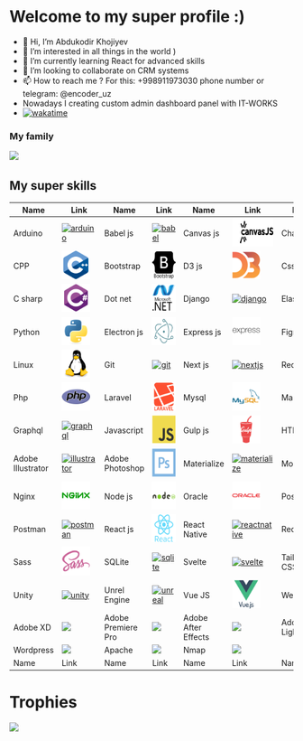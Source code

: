 # Welcome to my super profile :)

- 👋 Hi, I’m Abdukodir Khojiyev
- 👀 I’m interested in all things in the world )
- 🌱 I’m currently learning React for advanced skills
- 🧐 I’m looking to collaborate on CRM systems
- 📫 How to reach me ? For this: +998911973030 phone number or telegram: @encoder_uz
- Nowadays I creating custom admin dashboard panel with IT-WORKS
- [![wakatime](https://wakatime.com/badge/user/9214ced6-2049-4bb5-835b-1bc6d598f882.svg)](https://wakatime.com/@9214ced6-2049-4bb5-835b-1bc6d598f882)


### My family
 
<a href="https://it-works.uz" target="_blank" rel="noreferrer"> <img src="https://it-works.uz/Untitled-1.png" width="50%" /> </a>

## My super skills

| Name              | Link                                                                                                                                                                                                                                                                                                                                                                                                                  | Name               | Link                                                                                                                                                                                                                                                   | Name                | Link                                                                                                                                                                                                                                    | Name            | Link                                                                                                                                                                                                                                                    |
|-------------------|-----------------------------------------------------------------------------------------------------------------------------------------------------------------------------------------------------------------------------------------------------------------------------------------------------------------------------------------------------------------------------------------------------------------------|--------------------|--------------------------------------------------------------------------------------------------------------------------------------------------------------------------------------------------------------------------------------------------------|---------------------|-----------------------------------------------------------------------------------------------------------------------------------------------------------------------------------------------------------------------------------------|-----------------|---------------------------------------------------------------------------------------------------------------------------------------------------------------------------------------------------------------------------------------------------------|
| Arduino           | <a href="https://www.arduino.cc/" target="_blank" rel="noreferrer"> <img src="https://cdn.worldvectorlogo.com/logos/arduino-1.svg" alt="arduino" height="50" /> </a>                                                                                                                                                                                                                                                  | Babel js           | <a href="https://babeljs.io/" target="_blank" rel="noreferrer"> <img src="https://www.vectorlogo.zone/logos/babeljs/babeljs-icon.svg" alt="babel" height="50" /> </a>                                                                                  | Canvas js           | <a href="https://canvasjs.com" target="_blank" rel="noreferrer"> <img src="https://raw.githubusercontent.com/Hardik0307/Hardik0307/master/assets/canvasjs-charts.svg" alt="canvasjs" height="50" /> </a>                                | Chart js        | <a href="https://www.chartjs.org" target="_blank" rel="noreferrer"> <img src="https://www.chartjs.org/media/logo-title.svg" alt="chartjs" height="50" /> </a>                                                                                           
| CPP               | <a href="https://www.w3schools.com/cpp/" target="_blank" rel="noreferrer"> <img src="https://raw.githubusercontent.com/devicons/devicon/master/icons/cplusplus/cplusplus-original.svg" alt="cplusplus" height="50" /> </a>                                                                                                                                                                                            | Bootstrap          | <a href="https://getbootstrap.com" target="_blank" rel="noreferrer"> <img src="https://raw.githubusercontent.com/devicons/devicon/master/icons/bootstrap/bootstrap-plain-wordmark.svg" alt="bootstrap" height="50" /> </a>                             | D3 js               | <a href="https://d3js.org/" target="_blank" rel="noreferrer"> <img src="https://raw.githubusercontent.com/devicons/devicon/master/icons/d3js/d3js-original.svg" alt="d3js" height="50" /> </a>                                          | Css             | <a href="https://www.w3schools.com/css/" target="_blank" rel="noreferrer"> <img src="https://raw.githubusercontent.com/devicons/devicon/master/icons/css3/css3-original-wordmark.svg" alt="css3" height="50" /> </a>                                    
| C sharp           | <a href="https://www.w3schools.com/cs/" target="_blank" rel="noreferrer"> <img src="https://raw.githubusercontent.com/devicons/devicon/master/icons/csharp/csharp-original.svg" alt="csharp" height="50" /> </a>                                                                                                                                                                                                      | Dot net            | <a href="https://dotnet.microsoft.com/" target="_blank" rel="noreferrer"> <img src="https://raw.githubusercontent.com/devicons/devicon/master/icons/dot-net/dot-net-original-wordmark.svg" alt="dotnet" height="50" /> </a>                            | Django              | <a href="https://www.djangoproject.com/" target="_blank" rel="noreferrer"> <img src="https://cdn.worldvectorlogo.com/logos/django.svg" alt="django" height="50" /> </a>                                                                 | Elastic         | <a href="https://www.elastic.co" target="_blank" rel="noreferrer"> <img src="https://www.vectorlogo.zone/logos/elastic/elastic-icon.svg" alt="elasticsearch" height="50" /> </a>                                                                        |
| Python            | <a href="https://www.python.org" target="_blank" rel="noreferrer"> <img src="https://raw.githubusercontent.com/devicons/devicon/master/icons/python/python-original.svg" alt="python" height="50" /> </a>                                                                                                                                                                                                             | Electron js        | <a href="https://www.electronjs.org" target="_blank" rel="noreferrer"> <img src="https://raw.githubusercontent.com/devicons/devicon/master/icons/electron/electron-original.svg" alt="electron" height="50" /> </a>                                    | Express js          | <a href="https://expressjs.com" target="_blank" rel="noreferrer"> <img src="https://raw.githubusercontent.com/devicons/devicon/master/icons/express/express-original-wordmark.svg" alt="express" height="50" /> </a>                    | Figma           | <a href="https://www.figma.com/" target="_blank" rel="noreferrer"> <img src="https://www.vectorlogo.zone/logos/figma/figma-icon.svg" alt="figma" height="50" /> </a>                                                                                    |
| Linux             | <a href="https://www.linux.org/" target="_blank" rel="noreferrer"> <img src="https://raw.githubusercontent.com/devicons/devicon/master/icons/linux/linux-original.svg" alt="linux" height="50" /> </a>                                                                                                                                                                                                                | Git                | <a href="https://git-scm.com/" target="_blank" rel="noreferrer"> <img src="https://www.vectorlogo.zone/logos/git-scm/git-scm-icon.svg" alt="git" height="50" /> </a>                                                                                   | Next js             | <a href="https://nextjs.org/" target="_blank" rel="noreferrer"> <img src="https://cdn.worldvectorlogo.com/logos/nextjs-2.svg" alt="nextjs" height="50" /> </a>                                                                          | Redis           | <a href="https://redis.io" target="_blank" rel="noreferrer"> <img src="https://raw.githubusercontent.com/devicons/devicon/master/icons/redis/redis-original-wordmark.svg" alt="redis" height="50" /> </a>                                               |
| Php               | <a href="https://www.php.net" target="_blank" rel="noreferrer"> <img src="https://raw.githubusercontent.com/devicons/devicon/master/icons/php/php-original.svg" alt="php" height="50" /> </a>                                                                                                                                                                                                                         | Laravel            | <a href="https://laravel.com/" target="_blank" rel="noreferrer"> <img src="https://raw.githubusercontent.com/devicons/devicon/master/icons/laravel/laravel-plain-wordmark.svg" alt="laravel" height="50" /> </a>                                       | Mysql               | <a href="https://www.mysql.com/" target="_blank" rel="noreferrer"> <img src="https://raw.githubusercontent.com/devicons/devicon/master/icons/mysql/mysql-original-wordmark.svg" alt="mysql" height="50" /> </a>                         | Maria db        | <a href="https://mariadb.org/" target="_blank" rel="noreferrer"> <img src="https://www.vectorlogo.zone/logos/mariadb/mariadb-icon.svg" alt="mariadb" height="50" /> </a>                                                                                |
| Graphql           | <a href="https://graphql.org" target="_blank" rel="noreferrer"> <img src="https://www.vectorlogo.zone/logos/graphql/graphql-icon.svg" alt="graphql" height="50" /> </a>                                                                                                                                                                                                                                               | Javascript         | <a href="https://developer.mozilla.org/en-US/docs/Web/JavaScript" target="_blank" rel="noreferrer"> <img src="https://raw.githubusercontent.com/devicons/devicon/master/icons/javascript/javascript-original.svg" alt="javascript" height="50" /> </a> | Gulp js             | <a href="https://gulpjs.com" target="_blank" rel="noreferrer"> <img src="https://raw.githubusercontent.com/devicons/devicon/master/icons/gulp/gulp-plain.svg" alt="gulp" height="50" /> </a>                                            | HTML5           | <a href="https://www.w3.org/html/" target="_blank" rel="noreferrer"> <img src="https://raw.githubusercontent.com/devicons/devicon/master/icons/html5/html5-original-wordmark.svg" alt="html5" height="50" /> </a>                                       |
| Adobe Illustrator | <a href="https://www.adobe.com/in/products/illustrator.html" target="_blank" rel="noreferrer"> <img src="https://www.vectorlogo.zone/logos/adobe_illustrator/adobe_illustrator-icon.svg" alt="illustrator" height="50" /> </a>                                                                                                                                                                                        | Adobe Photoshop    | <a href="https://www.photoshop.com/en" target="_blank" rel="noreferrer"> <img src="https://raw.githubusercontent.com/devicons/devicon/master/icons/photoshop/photoshop-line.svg" alt="photoshop" height="50" /> </a>                                   | Materialize         | <a href="https://materializecss.com/" target="_blank" rel="noreferrer"> <img src="https://raw.githubusercontent.com/prplx/svg-logos/5585531d45d294869c4eaab4d7cf2e9c167710a9/svg/materialize.svg" alt="materialize" height="50" /> </a> | Mongo db        | <a href="https://www.mongodb.com/" target="_blank" rel="noreferrer"> <img src="https://raw.githubusercontent.com/devicons/devicon/master/icons/mongodb/mongodb-original-wordmark.svg" alt="mongodb" height="50" /> </a>                                 |
| Nginx             | <a href="https://www.nginx.com" target="_blank" rel="noreferrer"> <img src="https://raw.githubusercontent.com/devicons/devicon/master/icons/nginx/nginx-original.svg" alt="nginx" height="50" /> </a>                                                                                                                                                                                                                 | Node js            | <a href="https://nodejs.org" target="_blank" rel="noreferrer"> <img src="https://raw.githubusercontent.com/devicons/devicon/master/icons/nodejs/nodejs-original-wordmark.svg" alt="nodejs" height="50" /> </a>                                         | Oracle              | <a href="https://www.oracle.com/" target="_blank" rel="noreferrer"> <img src="https://raw.githubusercontent.com/devicons/devicon/master/icons/oracle/oracle-original.svg" alt="oracle" height="50" /> </a>                              | PostgreSQL      | <a href="https://www.postgresql.org" target="_blank" rel="noreferrer"> <img src="https://raw.githubusercontent.com/devicons/devicon/master/icons/postgresql/postgresql-original-wordmark.svg" alt="postgresql" height="50" /> </a>                      |
| Postman           | <a href="https://postman.com" target="_blank" rel="noreferrer"> <img src="https://www.vectorlogo.zone/logos/getpostman/getpostman-icon.svg" alt="postman" height="50" /> </a>                                                                                                                                                                                                                                         | React js           | <a href="https://reactjs.org/" target="_blank" rel="noreferrer"> <img src="https://raw.githubusercontent.com/devicons/devicon/master/icons/react/react-original-wordmark.svg" alt="react" height="50" /> </a>                                          | React Native        | <a href="https://reactnative.dev/" target="_blank" rel="noreferrer"> <img src="https://reactnative.dev/img/header_logo.svg" alt="reactnative" height="50" /> </a>                                                                       | Redux           | <a href="https://redux.js.org" target="_blank" rel="noreferrer"> <img src="https://raw.githubusercontent.com/devicons/devicon/master/icons/redux/redux-original.svg" alt="redux" height="50" /> </a>                                                    |
| Sass              | <a href="https://sass-lang.com" target="_blank" rel="noreferrer"> <img src="https://raw.githubusercontent.com/devicons/devicon/master/icons/sass/sass-original.svg" alt="sass" height="50" /> </a>                                                                                                                                                                                                                    | SQLite             | <a href="https://www.sqlite.org/" target="_blank" rel="noreferrer"> <img src="https://www.vectorlogo.zone/logos/sqlite/sqlite-icon.svg" alt="sqlite" height="50" /> </a>                                                                               | Svelte              | <a href="https://svelte.dev" target="_blank" rel="noreferrer"> <img src="https://upload.wikimedia.org/wikipedia/commons/1/1b/Svelte_Logo.svg" alt="svelte" height="50" /> </a>                                                          | Tailwind CSS    | <a href="https://tailwindcss.com/" target="_blank" rel="noreferrer"> <img src="https://www.vectorlogo.zone/logos/tailwindcss/tailwindcss-icon.svg" alt="tailwind" height="50" /> </a>                                                                   |
| Unity             | <a href="https://unity.com/" target="_blank" rel="noreferrer"> <img src="https://www.vectorlogo.zone/logos/unity3d/unity3d-icon.svg" alt="unity" height="50" /> </a>                                                                                                                                                                                                                                                  | Unrel Engine       | <a href="https://unrealengine.com/" target="_blank" rel="noreferrer"> <img src="https://raw.githubusercontent.com/kenangundogan/fontisto/036b7eca71aab1bef8e6a0518f7329f13ed62f6b/icons/svg/brand/unreal-engine.svg" alt="unreal" height="50" /> </a>  | Vue JS              | <a href="https://vuejs.org/" target="_blank" rel="noreferrer"> <img src="https://raw.githubusercontent.com/devicons/devicon/master/icons/vuejs/vuejs-original-wordmark.svg" alt="vuejs" height="50" /> </a>                             | Webpack         | <a href="https://webpack.js.org" target="_blank" rel="noreferrer"> <img src="https://raw.githubusercontent.com/devicons/devicon/d00d0969292a6569d45b06d3f350f463a0107b0d/icons/webpack/webpack-original-wordmark.svg" alt="webpack" height="50" /> </a> |
| Adobe XD          | <a href="https://www.adobe.com/products/xd.html" target="_blank" rel="noreferrer"> <img src="https://cdn.worldvectorlogo.com/logos/adobe-xd.svg" height="50" /> </a>                                                                                                                                                                                                                                                  | Adobe Premiere Pro | <a href="https://www.adobe.com/products/premiere.html" target="_blank" rel="noreferrer"> <img src="https://www.adobe.com/content/dam/acom/one-console/icons_rebrand/pr_appicon.svg" height="50" /> </a>                                                | Adobe After Effects | <a href="https://www.adobe.com/products/aftereffects.html" target="_blank" rel="noreferrer"> <img src="https://www.adobe.com/content/dam/cc/us/en/products/ccoverview/ae_cc_app_RGB.svg" height="50" /> </a>                            | Adobe Lightroom | <a href="https://www.adobe.com/products/photoshop-lightroom.html" target="_blank" rel="noreferrer"> <img src="https://www.adobe.com/content/dam/cc1/en/genuine/images/AFC/LR_icon.svg" height="50" /> </a>                                              ||                                                                                                                                                                                                                                                                  |
| Wordpress         | <a href="https://wordpress.com/hosting/?aff=15767&cid=1654213&cmp_id=11549382845&adg_id=111353876614&kwd=wordpress&device=c&gclid=Cj0KCQjw756lBhDMARIsAEI0AgmMa75TnAe8H6pu1tlECWapWABJoihYri-uWyDiJTv2RoYlJW48PNoaAlCGEALw_wcB" target="_blank" rel="noreferrer"> <img src="https://upload.wikimedia.org/wikipedia/commons/thumb/9/98/WordPress_blue_logo.svg/1200px-WordPress_blue_logo.svg.png" height="50" /> </a> | Apache             | <a href="https://httpd.apache.org/" target="_blank" rel="noreferrer"> <img src="https://httpd.apache.org/images/httpd_logo_wide_new.png" /> </a>                                                                                                       | Nmap                | <a href="https://nmap.org/" target="_blank" rel="noreferrer"> <img src="https://nmap.org/images/sitelogo.png" width="40" /> </a>                                                                                                        |                 |                                                                                                                                                                                                                                                         |
| Name              | Link                                                                                                                                                                                                                                                                                                                                                                                                                  | Name               | Link                                                                                                                                                                                                                                                   | Name                | Link                                                                                                                                                                                                                                    | Name            | Link                                                                                                                                    

# Trophies
<p align="left">
  <img alig src="https://github-profile-trophy.vercel.app/?username=encoderuz&column=7&rank=SSS,SS,S,AAA,AA,A,B,C" />
</p>
                                                                                           

[//]: # (<a href="" target="_blank" rel="noreferrer"> <img src="" height="50" /> </a> )
